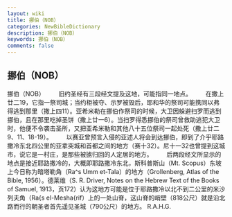 ```yaml
---
layout: wiki
title: 挪伯（NOB）
categories: NewBibleDictionary
description: 挪伯（NOB）
keywords: 挪伯（NOB）
comments: false
---
```


## 挪伯（NOB）



挪伯（NOB）
　　旧约圣经有三段经文提及这地，可能指同一地点。
　　在撒上廿二19，它指一祭司城；当约柜被夺、示罗被毁后，耶和华的祭司可能携同以弗得逃到那里（撒上四11）。亚希米勒在挪伯作祭司的时候，大卫因躲避扫罗而逃到挪伯，且在那里吃掉圣饼（撒上廿一6）。当扫罗得悉挪伯的祭司曾救助逃犯大卫时，他便不令袭击圣所，又把亚希米勒和其他八十五位祭司一起处死（撒上廿二9、11、18-19）。
　　以赛亚曾预言入侵的亚述人将会到达挪伯，即到了介乎耶路撒冷东北四公里的亚拿突城和首都之间的地方（赛十32）。尼十一32也曾提到这城市，说它是一村庄，是那些被掳归回的人定居的地方。
　　后两段经文所显示的地点是接近耶路撒冷的，大概即耶路撒冷东北，斯科普斯山（Mt. Scopus）东坡上今日称为暗塔勒角（Ra^s
Umm et-Tala）的地方（Grollenberg, Atlas of the Bible,
1956）。德莱维（S. R. Driver, Notes on the
Hebrew Text of the Books of Samuel, 1913，页172）认为这地方可能是位于耶路撒冷以北不到二公里的米沙列夫角（Ra{s el-Mesha{rif）上的一处山脊，这山脊的峭壁（818公尺）就是沿北路而行的朝圣者首先遥见圣城（790公尺）的地方。
R.A.H.G.




